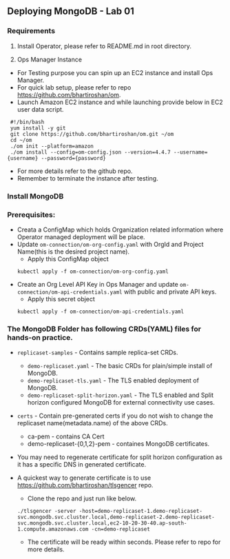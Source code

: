 ## Deploying MongoDB - Lab 01

### Requirements

1. Install Operator, please refer to README.md in root directory. 

2. Ops Manager Instance
  - For Testing purpose you can spin up an EC2 instance and install Ops Manager. 
  - For quick lab setup, please refer to repo https://github.com/bhartiroshan/om. 
  - Launch Amazon EC2 instance and while launching provide below in EC2 user data script. 
   ```
    #!/bin/bash
    yum install -y git
    git clone https://github.com/bhartiroshan/om.git ~/om
    cd ~/om
    ./om init --platform=amazon
    ./om install --config=om-config.json --version=4.4.7 --username={username} --password={password}
   ```
  - For more details refer to the github repo. 
  - Remember to terminate the instance after testing. 

### Install MongoDB

### Prerequisites:
- Creata a ConfigMap which holds Organization related information where Operator managed deployment will be place. 
- Update `om-connection/om-org-config.yaml` with OrgId and Project Name(this is the desired project name).
  - Apply this ConfigMap object
  ```
  kubectl apply -f om-connection/om-org-config.yaml
  ```
- Create an Org Level API Key in Ops Manager and update `om-connection/om-api-credentials.yaml` with public and private API keys.
  - Apply this secret object
  ```
  kubectl apply -f om-connection/om-api-credentials.yaml
  ```

### The MongoDB Folder has following CRDs(YAML) files for hands-on practice. 
- `replicaset-samples` - Contains sample replica-set CRDs.
    - `demo-replicaset.yaml` - The basic CRDs for plain/simple install of MongoDB.
    - `demo-replicaset-tls.yaml` - The TLS enabled deployment of MongoDB. 
    - `demo-replicaset-split-horizon.yaml` - The TLS enabled and Split horizon configured MongoDB for external connectivity use cases. 

- `certs` - Contain pre-generated certs if you do not wish to change the replicaset name(metadata.name) of the above CRDs.
  - ca-pem - contains CA Cert
  - demo-replicaset-{0,1,2}-pem - containes MongoDB certificates.
- You may need to regenerate certificate for split horizon configuration as it has a specific DNS in generated certificate.
- A quickest way to generate certificate is to use https://github.com/bhartiroshan/tlsgencer repo.
  - Clone the repo and just run like below.
  ```
  ./tlsgencer -server -host=demo-replicaset-1.demo-replicaset-svc.mongodb.svc.cluster.local,demo-replicaset-2.demo-replicaset-svc.mongodb.svc.cluster.local,ec2-10-20-30-40.ap-south-1.compute.amazonaws.com -cn=demo-replicaset
  ```
  - The certificate will be ready within seconds. Please refer to repo for more details. 



